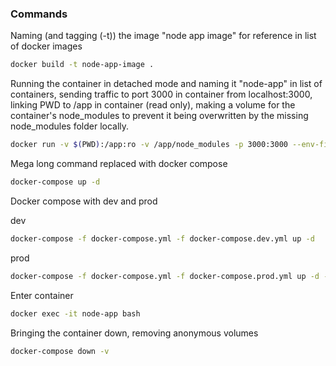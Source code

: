 ### Commands

Naming (and tagging (-t)) the image "node app image" for reference in list of docker images
```bash
docker build -t node-app-image .
```
Running the container in detached mode and naming it "node-app" in list of containers, sending traffic to port 3000 in container from localhost:3000, linking PWD to /app in container (read only), making a volume for the container's node_modules to prevent it being overwritten by the missing node_modules folder locally.
```bash
docker run -v $(PWD):/app:ro -v /app/node_modules -p 3000:3000 --env-file ./.env -d --name node-app node-app-image
```
Mega long command replaced with docker compose
```bash
docker-compose up -d
```
Docker compose with dev and prod

dev
```bash
docker-compose -f docker-compose.yml -f docker-compose.dev.yml up -d
```
prod
```bash
docker-compose -f docker-compose.yml -f docker-compose.prod.yml up -d --build
```
Enter container
```bash
docker exec -it node-app bash
```

Bringing the container down, removing anonymous volumes
```bash
docker-compose down -v
```
